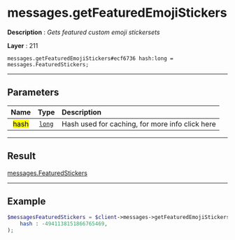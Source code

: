 # messages.getFeaturedEmojiStickers

**Description** : *Gets featured custom emoji stickersets*

**Layer** : 211

```tl
messages.getFeaturedEmojiStickers#ecf6736 hash:long = messages.FeaturedStickers;
```

---

## Parameters

| Name | Type | Description |
| :---: | :---: | :--- |
| <mark>hash</mark> | [`long`](type/long) | Hash used for caching, for more info click here |

---

## Result

[messages.FeaturedStickers](type/messages.FeaturedStickers)

---

## Example

```php
$messagesFeaturedStickers = $client->messages->getFeaturedEmojiStickers(
	hash : -4941138151866765469,
);
```